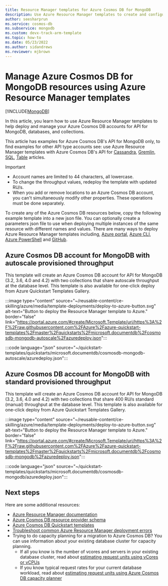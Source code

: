 ```yaml
---
title: Resource Manager templates for Azure Cosmos DB for MongoDB
description: Use Azure Resource Manager templates to create and configure Azure Cosmos DB for MongoDB.
author: seesharprun
ms.service: cosmos-db
ms.subservice: mongodb
ms.custom: devx-track-arm-template
ms.topic: how-to
ms.date: 05/23/2022
ms.author: sidandrews
ms.reviewer: mjbrown
---
```


# Manage Azure Cosmos DB for MongoDB resources using Azure Resource Manager templates

[!INCLUDE[MongoDB](../includes/appliesto-mongodb.md)]

In this article, you learn how to use Azure Resource Manager templates to help deploy and manage your Azure Cosmos DB accounts for API for MongoDB, databases, and collections.

This article has examples for Azure Cosmos DB's API for MongoDB only, to find examples for other API type accounts see: use Azure Resource Manager templates with Azure Cosmos DB's API for [Cassandra](../cassandra/templates-samples.md), [Gremlin](../templates-samples-gremlin.md), [SQL](../nosql/samples-resource-manager-templates.md), [Table](../table/resource-manager-templates.md) articles.

> [!IMPORTANT]
>
> * Account names are limited to 44 characters, all lowercase.
> * To change the throughput values, redeploy the template with updated RU/s.
> * When you add or remove locations to an Azure Cosmos DB account, you can't simultaneously modify other properties. These operations must be done separately.

To create any of the Azure Cosmos DB resources below, copy the following example template into a new json file. You can optionally create a parameters json file to use when deploying multiple instances of the same resource with different names and values. There are many ways to deploy Azure Resource Manager templates including, [Azure portal](../../azure-resource-manager/templates/deploy-portal.md), [Azure CLI](../../azure-resource-manager/templates/deploy-cli.md), [Azure PowerShell](../../azure-resource-manager/templates/deploy-powershell.md) and [GitHub](../../azure-resource-manager/templates/deploy-to-azure-button.md).

<a id="create-autoscale"></a>

## Azure Cosmos DB account for MongoDB with autoscale provisioned throughput

This template will create an Azure Cosmos DB account for API for MongoDB (3.2, 3.6, 4.0 and 4.2) with two collections that share autoscale throughput at the database level. This template is also available for one-click deploy from Azure Quickstart Templates Gallery.

:::image type="content" source="~/reusable-content/ce-skilling/azure/media/template-deployments/deploy-to-azure-button.svg" alt-text="Button to deploy the Resource Manager template to Azure." border="false" link="https://portal.azure.com/#create/Microsoft.Template/uri/https%3A%2F%2Fraw.githubusercontent.com%2FAzure%2Fazure-quickstart-templates%2Fmaster%2Fquickstarts%2Fmicrosoft.documentdb%2Fcosmosdb-mongodb-autoscale%2Fazuredeploy.json":::

:::code language="json" source="~/quickstart-templates/quickstarts/microsoft.documentdb/cosmosdb-mongodb-autoscale/azuredeploy.json":::

<a id="create-manual"></a>

## Azure Cosmos DB account for MongoDB with standard provisioned throughput

This template will create an Azure Cosmos DB account for API for MongoDB (3.2, 3.6, 4.0 and 4.2) with two collections that share 400 RU/s standard (manual) throughput at the database level. This template is also available for one-click deploy from Azure Quickstart Templates Gallery.

:::image type="content" source="~/reusable-content/ce-skilling/azure/media/template-deployments/deploy-to-azure-button.svg" alt-text="Button to deploy the Resource Manager template to Azure." border="false" link="https://portal.azure.com/#create/Microsoft.Template/uri/https%3A%2F%2Fraw.githubusercontent.com%2FAzure%2Fazure-quickstart-templates%2Fmaster%2Fquickstarts%2Fmicrosoft.documentdb%2Fcosmosdb-mongodb%2Fazuredeploy.json":::

:::code language="json" source="~/quickstart-templates/quickstarts/microsoft.documentdb/cosmosdb-mongodb/azuredeploy.json":::

## Next steps

Here are some additional resources:

* [Azure Resource Manager documentation](../../azure-resource-manager/index.yml)
* [Azure Cosmos DB resource provider schema](/azure/templates/microsoft.documentdb/allversions)
* [Azure Cosmos DB Quickstart templates](https://azure.microsoft.com/resources/templates/?resourceType=Microsoft.DocumentDB&pageNumber=1&sort=Popular)
* [Troubleshoot common Azure Resource Manager deployment errors](../../azure-resource-manager/templates/common-deployment-errors.md)
* Trying to do capacity planning for a migration to Azure Cosmos DB? You can use information about your existing database cluster for capacity planning.
    * If all you know is the number of vcores and servers in your existing database cluster, read about [estimating request units using vCores or vCPUs](../convert-vcore-to-request-unit.md) 
    * If you know typical request rates for your current database workload, read about [estimating request units using Azure Cosmos DB capacity planner](estimate-ru-capacity-planner.md)
